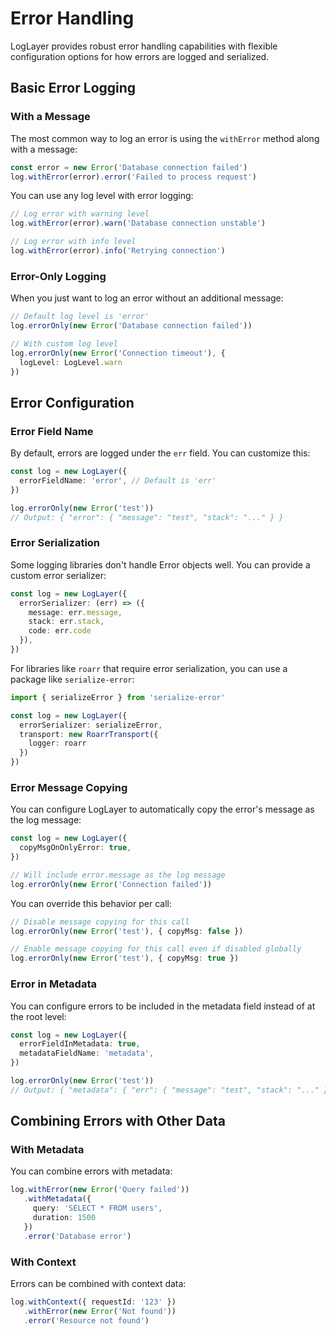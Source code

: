 # Error Handling

LogLayer provides robust error handling capabilities with flexible configuration options for how errors are logged and serialized.

## Basic Error Logging

### With a Message

The most common way to log an error is using the `withError` method along with a message:

```typescript
const error = new Error('Database connection failed')
log.withError(error).error('Failed to process request')
```

You can use any log level with error logging:
```typescript
// Log error with warning level
log.withError(error).warn('Database connection unstable')

// Log error with info level
log.withError(error).info('Retrying connection')
```

### Error-Only Logging

When you just want to log an error without an additional message:

```typescript
// Default log level is 'error'
log.errorOnly(new Error('Database connection failed'))

// With custom log level
log.errorOnly(new Error('Connection timeout'), { 
  logLevel: LogLevel.warn 
})
```

## Error Configuration

### Error Field Name

By default, errors are logged under the `err` field. You can customize this:

```typescript
const log = new LogLayer({
  errorFieldName: 'error', // Default is 'err'
})

log.errorOnly(new Error('test'))
// Output: { "error": { "message": "test", "stack": "..." } }
```

### Error Serialization

Some logging libraries don't handle Error objects well. You can provide a custom error serializer:

```typescript
const log = new LogLayer({
  errorSerializer: (err) => ({
    message: err.message,
    stack: err.stack,
    code: err.code
  }),
})
```

For libraries like `roarr` that require error serialization, you can use a package like `serialize-error`:

```typescript
import { serializeError } from 'serialize-error'

const log = new LogLayer({
  errorSerializer: serializeError,
  transport: new RoarrTransport({
    logger: roarr
  })
})
```

### Error Message Copying

You can configure LogLayer to automatically copy the error's message as the log message:

```typescript
const log = new LogLayer({
  copyMsgOnOnlyError: true,
})

// Will include error.message as the log message
log.errorOnly(new Error('Connection failed'))
```

You can override this behavior per call:
```typescript
// Disable message copying for this call
log.errorOnly(new Error('test'), { copyMsg: false })

// Enable message copying for this call even if disabled globally
log.errorOnly(new Error('test'), { copyMsg: true })
```

### Error in Metadata

You can configure errors to be included in the metadata field instead of at the root level:

```typescript
const log = new LogLayer({
  errorFieldInMetadata: true,
  metadataFieldName: 'metadata',
})

log.errorOnly(new Error('test'))
// Output: { "metadata": { "err": { "message": "test", "stack": "..." } } }
```

## Combining Errors with Other Data

### With Metadata

You can combine errors with metadata:

```typescript
log.withError(new Error('Query failed'))
   .withMetadata({
     query: 'SELECT * FROM users',
     duration: 1500
   })
   .error('Database error')
```

### With Context

Errors can be combined with context data:

```typescript
log.withContext({ requestId: '123' })
   .withError(new Error('Not found'))
   .error('Resource not found')
```
